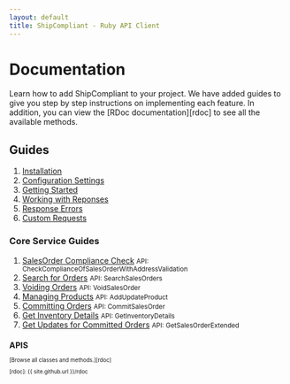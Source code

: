 ```yaml
---
layout: default
title: ShipCompliant - Ruby API Client
---
```


# Documentation

Learn how to add ShipCompliant to your project. We have added guides to give you
step by step instructions on implementing each feature. In addition, you can
view the [RDoc documentation][rdoc] to see all the available methods.

## Guides

1. [Installation](./installation.html)
2. [Configuration Settings](./configuration.html)
3. [Getting Started](./getting-started.html)
4. [Working with Reponses](./responses.html)
5. [Response Errors](./errors.html)
6. [Custom Requests](./custom-requests.html)

### Core Service Guides

1. [SalesOrder Compliance Check](./sales_orders_compliance_check.html)
   <small>API: CheckComplianceOfSalesOrderWithAddressValidation</small>
2. [Search for Orders](./search_sales_orders.html) <small>API:
   SearchSalesOrders</small>
3. [Voiding Orders](./void_sales_order.html) <small>API: VoidSalesOrder</small>
4. [Managing Products](./add_update_product.html) <small>API:
   AddUpdateProduct</small>
5. [Committing Orders](./commit_sales_orders.html) <small>API:
   CommitSalesOrder</small>
6. [Get Inventory Details](./get_inventory_details.html) <small>API:
   GetInventoryDetails</small>
7. [Get Updates for Committed Orders](./get_sales_order_extended.html)
   <small>API: GetSalesOrderExtended<small>

## APIS
[Browse all classes and methods.][rdoc]

[rdoc]: {{ site.github.url }}/rdoc

